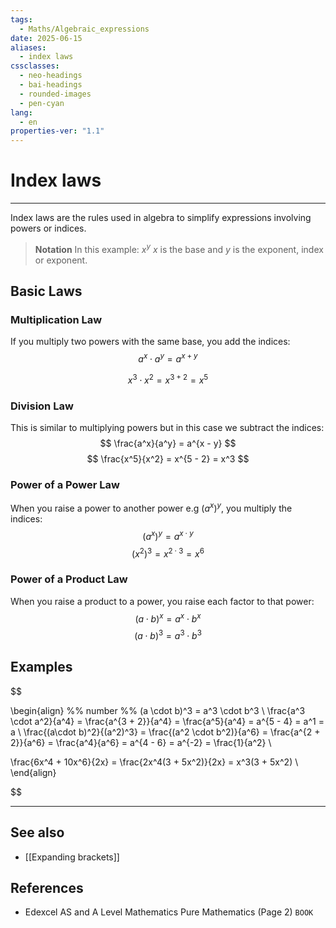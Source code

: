 ```yaml
---
tags:
  - Maths/Algebraic_expressions
date: 2025-06-15
aliases:
  - index laws
cssclasses:
  - neo-headings
  - bai-headings
  - rounded-images
  - pen-cyan
lang:
  - en
properties-ver: "1.1"
---
```

# Index laws

***
Index laws are the rules used in algebra to simplify expressions involving powers or indices. 

> **Notation**
> In this example: $x^y$ *x* is the base and *y* is the exponent, index or exponent. 
## Basic Laws

### Multiplication Law
If you multiply two powers with the same base, you add the indices:
$$
a^x\cdot a^y = a^{x + y}
$$

$$
x^3 \cdot x^2 = x^{3 + 2} = x^5
$$
### Division Law
This is similar to multiplying powers but in this case we subtract the indices:
$$
\frac{a^x}{a^y} = a^{x - y}
$$
$$
\frac{x^5}{x^2} = x^{5 - 2} = x^3
$$

### Power of a Power Law
When you raise a power to another power e.g $(a^x)^y$, you multiply the indices:
$$
(a^x)^y = a^{x \cdot y}
$$
$$
(x^2)^3 = x^{2 \cdot 3} = x^6
$$

### Power of a Product Law
When you raise a product to a power, you raise each factor to that power:
$$
(a \cdot b)^x = a^x \cdot b^x
$$
$$
(a \cdot b)^3 = a^3 \cdot b^3
$$

## Examples
$$

\begin{align}
%% number %%
(a \cdot b)^3 = a^3 \cdot b^3 \\
\frac{a^3 \cdot a^2}{a^4} = \frac{a^{3 + 2}}{a^4} = \frac{a^5}{a^4} = a^{5 - 4} = a^1 = a \\
\frac{(a\cdot b)^2}{(a^2)^3} = \frac{(a^2 \cdot b^2)}{a^6} = \frac{a^{2 + 2}}{a^6} = \frac{a^4}{a^6} = a^{4 - 6} = a^{-2} = \frac{1}{a^2} \\

\frac{6x^4 + 10x^6}{2x} = \frac{2x^4(3 + 5x^2)}{2x} = x^3(3 + 5x^2) \\
\end{align}

$$

***
## See also
- [[Expanding brackets]]
## References
- Edexcel AS and A Level Mathematics Pure Mathematics (Page 2) `BOOK`